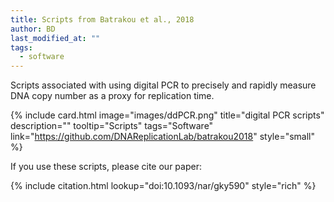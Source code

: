 ```yaml
---
title: Scripts from Batrakou et al., 2018
author: BD
last_modified_at: ""
tags:
  - software
---
```

<!-- excerpt start -->

Scripts associated with using digital PCR to precisely and rapidly measure DNA copy number as a proxy for replication time. 

<!-- excerpt end -->

{%
  include card.html
  image="images/ddPCR.png"
  title="digital PCR scripts"
  description=""
  tooltip="Scripts"
  tags="Software"
  link="https://github.com/DNAReplicationLab/batrakou2018"
  style="small"
%}

If you use these scripts, please cite our paper:

{%
  include citation.html
  lookup="doi:10.1093/nar/gky590"
  style="rich"
%}
